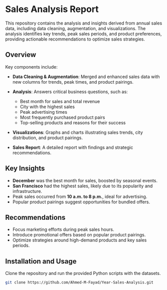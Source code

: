 # Sales Analysis Report

This repository contains the analysis and insights derived from annual sales data, including data cleaning, augmentation, and visualizations. The analysis identifies key trends, peak sales periods, and product preferences, providing actionable recommendations to optimize sales strategies.

## Overview

Key components include:

- **Data Cleaning & Augmentation**: Merged and enhanced sales data with new columns for trends, peak times, and product pairings.
  
- **Analysis**: Answers critical business questions, such as:
  - Best month for sales and total revenue
  - City with the highest sales
  - Peak advertising times
  - Most frequently purchased product pairs
  - Top-selling products and reasons for their success

- **Visualizations**: Graphs and charts illustrating sales trends, city distribution, and product pairings.

- **Sales Report**: A detailed report with findings and strategic recommendations.

## Key Insights

- **December** was the best month for sales, boosted by seasonal events.
- **San Francisco** had the highest sales, likely due to its popularity and infrastructure.
- Peak sales occurred from **10 a.m. to 8 p.m.**, ideal for advertising.
- Popular product pairings suggest opportunities for bundled offers.

## Recommendations

- Focus marketing efforts during peak sales hours.
- Introduce promotional offers based on popular product pairings.
- Optimize strategies around high-demand products and key sales periods.

## Installation and Usage

Clone the repository and run the provided Python scripts with the datasets.

```bash
git clone https://github.com/Ahmed-M-Fayad/Year-Sales-Analysis.git
